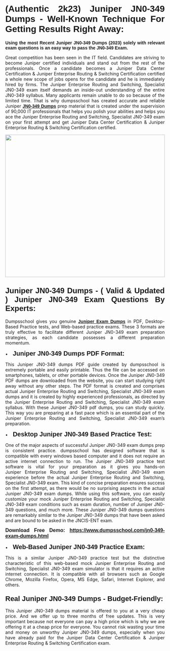 <h1 style="text-align: justify;"><span style="font-family:Verdana,Geneva,sans-serif;"><strong>(Authentic 2k23) Juniper JN0-349 Dumps - Well-Known Technique For Getting Results Right Away:</strong></span></h1>

<p style="text-align: justify;"><span style="font-family:Verdana,Geneva,sans-serif;"><strong>Using the most Recent Juniper JN0-349 Dumps (2023) solely with relevant exam questions is an easy way to pass the JN0-349 Exam.</strong></span></p>

<p style="text-align: justify;">Great competition has been seen in the IT field. Candidates are striving to become Juniper certified individuals and stand out from the rest of the professionals. Once a candidate becomes a Juniper Data Center Certification & Juniper Enterprise Routing & Switching Certification certified a whole new scope of jobs opens for the candidate and he is immediately hired by firms. The Juniper Enterprise Routing and Switching, Specialist JN0-349 exam itself demands an inside-out understanding of the entire JN0-349 syllabus. Many applicants remain unable to do so because of the limited time. That is why dumpsschool has created accurate and reliable Juniper <a href="https://www.dumpsschool.com/jn0-349-exam-dumps.html"><span style="font-family:Verdana,Geneva,sans-serif;"><strong>JN0-349 Dumps</strong></span></a> prep material that is created under the supervision of 90,000 IT professionals that helps you polish your abilities and helps you ace the Juniper Enterprise Routing and Switching, Specialist JN0-349 exam on your first attempt and get Juniper Data Center Certification & Juniper Enterprise Routing & Switching Certification certified.</p>

<p style="text-align: justify;"><a href="https://www.dumpsschool.com/jn0-349-exam-dumps.html"><img alt="" src="https://lh3.googleusercontent.com/pw/AL9nZEXTnx-h3VAwmQ42NpyJBmUK-fANKF8vsH2hymHVf8ycIwJ47iI4Qn_pkCv8nx_DV5UvAc8WAssduHJKtvkHIPf8d8IQFAZC6offZ_lfhXQ5UUBSi1Ff8m31hLznjs03QyiSesC6U3Rcr4jLl4JRY5US=w904-h513-no" style="width: 100%; height: 450px;" /></a></p>

<h2 style="text-align: justify;"><span style="font-family:Verdana,Geneva,sans-serif;"><strong><span style="font-size:24px;">Juniper JN0-349 Dumps - ( Valid & Updated ) Juniper JN0-349 Exam Questions By Experts:</span></strong></span></h2>

<p style="text-align: justify;">Dumpsschool gives you genuine <a href="https://www.dumpsschool.com/juniper-braindumps.html"><span style="font-family:Verdana,Geneva,sans-serif;"><strong>Juniper Exam Dumps</strong></span></a> in PDF, Desktop-Based Practice tests, and Web-based practice exams. These 3 formats are truly effective to facilitate different Juniper JN0-349 exam preparation strategies, as each candidate possesses a different preparation momentum. </p>

<p style="text-align: justify;">•    <span style="font-size:20px;"><span style="font-family:Verdana,Geneva,sans-serif;"><strong>Juniper JN0-349 Dumps PDF Format:</strong></span></span></p>

<p style="text-align: justify;">This Juniper JN0-349 dumps PDF guide created by dumpsschool is extremely portable and easily printable. Thus the file can be accessed on smartphones, tablets, or other portable devices. Once the Juniper JN0-349 PDF dumps are downloaded from the website, you can start studying right away without any other steps. The PDF format is created and comprises actual Juniper Enterprise Routing and Switching, Specialist JN0-349 exam dumps and it is created by highly experienced professionals, as directed by the Juniper Enterprise Routing and Switching, Specialist JN0-349 exam syllabus. With these Juniper JN0-349 pdf dumps, you can study quickly. This way you are preparing at a fast pace which is an essential part of the Juniper Enterprise Routing and Switching, Specialist JN0-349 exam’s preparation. </p>

<p style="text-align: justify;">•    <span style="font-family:Verdana,Geneva,sans-serif;"><strong><span style="font-size:20px;">Desktop Juniper JN0-349 Based Practice Test:</span></strong></span></p>

<p style="text-align: justify;">One of the major aspects of successful Juniper JN0-349 exam dumps prep is consistent practice. dumpsschool has designed software that is compatible with every windows based computer and it does not require an active internet connection to run. The Juniper JN0-349 practice test software is vital for your preparation as it gives you hands-on Juniper Enterprise Routing and Switching, Specialist JN0-349 exam experience before the actual Juniper Enterprise Routing and Switching, Specialist JN0-349 exam. This kind of concise preparation ensures success on the first attempt, as there would be no surprising aspects in the actual Juniper JN0-349 exam dumps. While using this software, you can easily customize your mock Juniper Enterprise Routing and Switching, Specialist JN0-349 exam conditions such as exam duration, number of Juniper JN0-349 questions, and much more. These Juniper JN0-349 dumps questions are remarkably similar to the Juniper JN0-349 dumps that have been asked and are bound to be asked in the JNCIS-ENT exam.</p>

<p style="text-align: justify;"><strong><span style="font-size:16px;"><span style="font-family:Verdana,Geneva,sans-serif;">Download Free Demo: </span></span><span style="font-family:Verdana,Geneva,sans-serif;"><span style="font-size:16px;"><a href="https://www.dumpsschool.com/jn0-349-exam-dumps.html">https://www.dumpsschool.com/jn0-349-exam-dumps.html</a></span></span></strong></p>

<p style="text-align: justify;">•    <strong><span style="font-size:20px;"><span style="font-family:Verdana,Geneva,sans-serif;">Web-Based Juniper JN0-349 Practice Exam:</span></span></strong></p>

<p style="text-align: justify;">This is a similar Juniper JN0-349 practice test but the distinctive characteristic of this web-based mock Juniper Enterprise Routing and Switching, Specialist JN0-349 exam simulator is that it requires an active internet connection. It is compatible with all browsers such as Google Chrome, Mozilla Firefox, Opera, MS Edge, Safari, Internet Explorer, and others.</p>

<h3 style="text-align: justify;"><strong><span style="font-size:22px;"><span style="font-family:Verdana,Geneva,sans-serif;">Real Juniper JN0-349 Dumps - Budget-Friendly:</span></span></strong></h3>

<p style="text-align: justify;">This Juniper JN0-349 dumps material is offered to you at a very cheap price. And we offer up to three months of free updates. This is very important because not everyone can pay a high price which is why we are offering it at a cheap price for everyone. You cannot risk wasting your time and money on unworthy Juniper JN0-349 dumps, especially when you have already paid for the Juniper Data Center Certification & Juniper Enterprise Routing & Switching Certification exam.</p>
